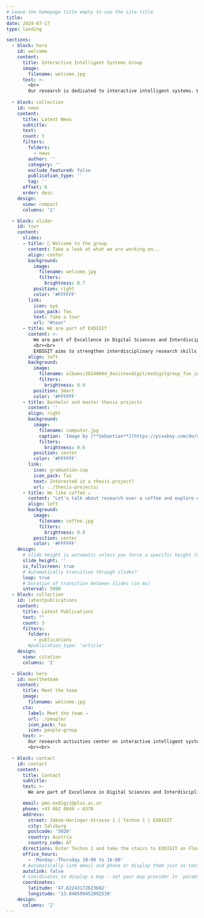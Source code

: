 ```yaml
---
# Leave the homepage title empty to use the site title
title:
date: 2024-07-17
type: landing

sections:
  - block: hero
    id: welcome
    content:
      title: Interactive Intelligent Systems Group
      image:
        filename: welcome.jpg
      text: >-
        <br>
        Our research is dedicated to interactive intelligent systems. We investigate intelligent technologies, study the needs and implications of human interaction with these systems, and their societal implications.<br><br>
  
  - block: collection
    id: news
    content:
      title: Latest News
      subtitle:
      text:
      count: 3
      filters:
        folders:
          - news
        author: ''
        category: ''
        exclude_featured: false
        publication_type: ''
        tag: ''
      offset: 0
      order: desc
    design:
      view: compact
      columns: '2'

  - block: slider
    id: tour
    content:
      slides:
      - title: 👋 Welcome to the group
        content: Take a look at what we are working on...
        align: center
        background:
          image:
            filename: welcome.jpg
            filters:
              brightness: 0.7
          position: right
          color: '#FFFFFF'
        link:
          icon: eye
          icon_pack: fas
          text: Take a tour
          url: "#tour"
      - title: We are part of EXDIGIT
        content: >-
          We are part of Excellence in Digital Sciences and Interdisciplinary Technologies (EXDIGIT) at the [Faculty of Digital and Analytical Sciences](https://www.plus.ac.at/digital-and-analytical-sciences/?lang=en) at the [Department of Artificial Intelligence and Human Interfaces (AIHI)](https://www.plus.ac.at/aihi/?lang=en) at the [Paris Lodron University Salzburg](https://plus.ac.at?lang=en), Austria.
          <br><br>
          EXDIGIT aims to strengthen interdisciplinary research skills in the field of digital sciences and interdisciplinary technologies in Salzburg.
        align: left
        background:
          image:
            filename: albums/20240604_dasistexdigit/exdigitgroup_fun_innovation_salzburg_benedikt_schemmer.jpg
            filters:
              brightness: 0.9
          position: Smart
          color: '#FFFFFF'
      - title: Bachelor and master thesis projects
        content: ''
        align: right
        background:
          image:
            filename: computer.jpg
            caption: 'Image by [**Sebastian**](https://pixabay.com/de/users/sebagee-154213/?utm_source=link-attribution&utm_medium=referral&utm_campaign=image&utm_content=423588) from [**Pixabay**](https://pixabay.com/de//?utm_source=link-attribution&utm_medium=referral&utm_campaign=image&utm_content=423588).'
            filters:
              brightness: 0.6
          position: center
          color: '#FFFFFF'
        link:
          icon: graduation-cap
          icon_pack: fas
          text: Interested in a thesis project?
          url: ../thesis-projects/
      - title: We like coffee ☕️
        content: "Let's talk about research over a coffee and explore exciting new topics together!"
        align: left
        background:
          image:
            filename: coffee.jpg
            filters:
              brightness: 0.8
          position: center
          color: '#FFFFFF'
    design:
      # Slide height is automatic unless you force a specific height (e.g. '400px')
      slide_height: ''
      is_fullscreen: true
      # Automatically transition through slides?
      loop: true
      # Duration of transition between slides (in ms)
      interval: 5000
  - block: collection
    id: latestpublications
    content:
      title: Latest Publications
      text: ""
      count: 3
      filters:
        folders:
          - publications
        #publication_type: 'article'
    design:
      view: citation
      columns: '2'

  - block: hero
    id: meettheteam
    content:
      title: Meet the team
      image:
        filename: welcome.jpg
      cta:
        label: Meet the team →
        url: ./people/
        icon_pack: fas
        icon: people-group
      text: >-
        Our research activities center on interactive intelligent systems, integrating research on intelligent technologies, the interaction of humans with intelligent systems, and heir interplay. 
        <br><br>

  - block: contact
    id: contact
    content:
      title: Contact
      subtitle:
      text: >-
        We are part of Excellence in Digital Sciences and Interdisciplinary Technologies (EXDIGIT) at the [Faculty of Digital and Analytical Sciences](https://www.plus.ac.at/digital-and-analytical-sciences/?lang=en) at the [Department of Artificial Intelligence and Human Interfaces (AIHI)](https://www.plus.ac.at/aihi/?lang=en) at the [Paris Lodron University Salzburg](https://plus.ac.at?lang=en), Austria.

      email: pmo.exdigit@plus.ac.at
      phone: +43 662 8044 – 6370
      address:
        street: Jakob-Haringer-Strasse 1 | Techno 1 | EXDIGIT
        city: Salzburg
        postcode: '5020'
        country: Austria
        country_code: AT
      directions: Enter Techno 1 and take the stairs to EXDIGIT on Floor 3
      office_hours:
        - 'Monday--Thursday 10:00 to 16:00'
      # Automatically link email and phone or display them just as text?
      autolink: false
      # Coordinates to display a map - set your map provider in `params.yaml`
      coordinates:
        latitude: '47.82243172623602'
        longitude: '13.040599452092538'
    design:
      columns: '2'
---
```

